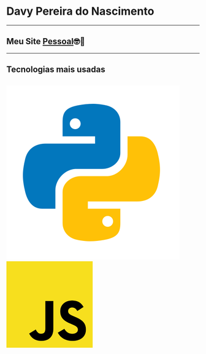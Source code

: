 # Davy Pereira do Nascimento 
---
## Meu Site [Pessoal](https://eu-davyzin.github.io/Site-Pessoal/)🤓🖖
---

## Tecnologias mais usadas

![Python](https://github.com/eu-davyzin/eu-davyzin/blob/main/img/py.png) ![JavaScript](https://github.com/eu-davyzin/eu-davyzin/blob/main/img/js.png)
---
